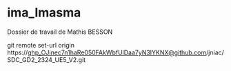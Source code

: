 
# ima_Imasma

Dossier de travail de Mathis BESSON

git remote set-url origin https://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@github.com/jniac/SDC_GD2_2324_UE5_V2.git
